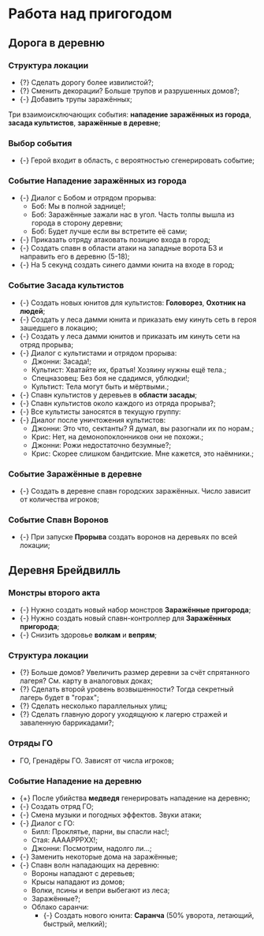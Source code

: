 # Работа над пригогодом

## Дорога в деревню

### Структура локации

* {?} Сделать дорогу более извилистой?;
* {?} Сменить декорации? Больше трупов и разрушенных домов?;
* {-} Добавить трупы заражённых;

Три взаимоисключающих события: **нападение заражённых из города**, **засада культистов**, **заражённые в деревне**;

### Выбор события

* {-} Герой входит в область, с вероятностью сгенерировать событие;

### Событие Нападение заражённых из города

* {-} Диалог с Бобом и отрядом прорыва:
   * Боб: Мы в полной заднице!;
   * Боб: Заражённые зажали нас в угол. Часть толпы вышла из города в сторону деревни;
   * Боб: Будет лучше если вы встретите её сами;
* {-} Приказать отряду атаковать позицию входа в город;
* {-} Создать спавн в области атаки на западные ворота БЗ и направить его в деревню (5-18);
* {-} На 5 секунд создать синего дамми юнита на входе в город;

### Событие Засада культистов

* {-} Создать новых юнитов для культистов: **Головорез**, **Охотник на людей**;
* {-} Создать у леса дамми юнита и приказать ему кинуть сеть в героя зашедшего в локацию;
* {-} Создать у леса дамми юнитов и приказать им кинуть сети на отряд прорыва;
* {-} Диалог с культистами и отрядом прорыва:
   * Джонни: Засада!;
   * Культист: Хватайте их, братья! Хозяину нужны ещё тела.;
   * Спецназовец: Без боя не сдадимся, ублюдки!;
   * Культист: Тела могут быть и мёртвыми.;
* {-} Спавн культистов у деревьев в **области засады**;
* {-} Спавн культистов около каждого из отряда прорыва?;
* {-} Все культисты заносятся в текущую группу:
* {-} Диалог после уничтожения культистов:
   * Джонни: Это что, сектанты? Я думал, вы разогнали их по норам.;
   * Крис: Нет, на демонопоклонников они не похожи.;
   * Джонни: Рожи недостаточно безумные?;
   * Крис: Скорее слишком бандитские. Мне кажется, это наёмники.;

### Событие Заражённые в деревне

* {-} Создать в деревне спавн городских заражённых. Число зависит от количества игроков;

### Событие Спавн Воронов

* {-} При запуске **Прорыва** создать воронов на деревьях по всей локации;

## Деревня Брейдвилль

### Монстры второго акта

* {-} Нужно создать новый набор монстров **Заражённые пригорода**;
* {-} Нужно создать новый спавн-контроллер для **Заражённых пригорода**;
* {-} Снизить здоровье **волкам** и **вепрям**;

### Структура локации

* {?} Больше домов? Увеличить размер деревни за счёт спрятанного лагеря? См. карту в аналоговых доках;
* {?} Сделать второй уровень возвышенности? Тогда секретный лагерь будет в "горах";
* {?} Сделать несколько параллельных улиц;
* {?} Сделать главную дорогу уходящуюю к лагерю стражей и заваленную баррикадами?;

### Отряды ГО

* ГО, Гренадёры ГО. Зависят от числа игроков;

### Событие Нападение на деревню

* {+} После убийства **медведя** генерировать нападение на деревню;
* {-} Создать отряд ГО;
* {-} Смена музыки и погодных эффектов. Звуки атаки;
* {-} Диалог с ГО:
   * Билл: Проклятье, парни, вы спасли нас!;
   * Стая: ААААРРРХХ!;
   * Джонни: Посмотрим, надолго ли...;
* {-} Заменить некоторые дома на заражённые;
* {-} Спавн волн нападающих на деревню:
   * Вороны нападают с деревьев;
   * Крысы нападают из домов;
   * Волки, псины и вепри выбегают из леса;
   * Заражённые?;
   * Облако саранчи:
      * {-} Создать нового юнита: **Саранча** (50% уворота, летающий, быстрый, мелкий);

